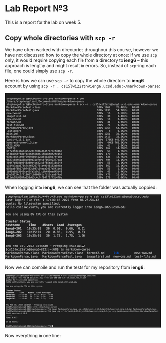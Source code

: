 # Lab Report №3

This is a report for the lab on week 5. 

## Copy whole directories with `scp -r`

We have often worked with directories throughout this course, however we have not discussed how to copy the whole directory at once: if we use `scp` only, it would require copying each file from a directory to **ieng6** – this approach is lengthy and might result in errors. So, instead of `scp`-ing each file, one could simply use `scp -r`.

Here is how we can use `scp -r` to copy the whole directory to **ieng6** account by using `scp -r . cs15lwi22atn@ieng6.ucsd.edu:~/markdown-parse`:

![image](report3_1.png)

When logging into **ieng6**, we can see that the folder was actually coppied:

![image](report3_2.png)

Now we can compile and run the tests for my repository from **ieng6**:

![image](report3_3.png)

Now everything in one line:

